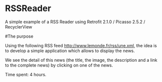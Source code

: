 # RSSReader
A simple example of a RSS Reader using Retrofit 2.1.0 / Picasso 2.5.2 / RecyclerView

#The purpose

  Using the following RSS feed http://www.lemonde.fr/rss/une.xml, the idea is to develop a simple application which allows to display the news.
 
 
  We see the detail of this news (the title, the image, the description and a link to the complete news) by clicking on one of the news.


  Time spent: 4 hours.
